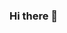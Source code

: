 ### Hi there 👋

<!--
**Ocampo7-8/Ocampo7-8** is a ✨ _special_ ✨ repository because its `README.md` (this file) appears on your GitHub profile.

Here are some ideas to get you started:

desarrolador
-->
